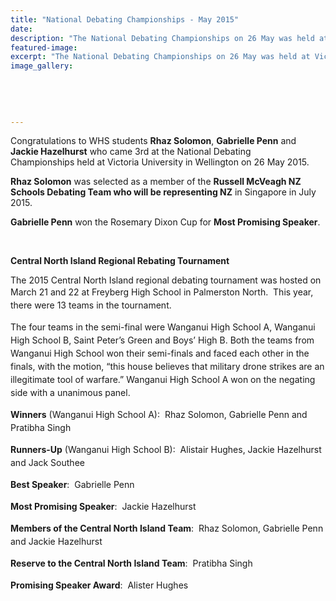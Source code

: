 ```yaml
---
title: "National Debating Championships - May 2015"
date: 
description: "The National Debating Championships on 26 May was held at Victoria University in Wellington.  Congratulations to WHS students Rhaz Solomon, Gabrielle Penn and Jackie Hazelhurst who came 3rd."
featured-image: 
excerpt: "The National Debating Championships on 26 May was held at Victoria University in Wellington.  Congratulations to WHS students Rhaz Solomon, Gabrielle Penn and Jackie Hazelhurst who came 3rd."
image_gallery:
	
	
	
	
	
---
```


<p>Congratulations to WHS students <strong>Rhaz Solomon</strong>, <strong>Gabrielle Penn</strong> and <strong>Jackie Hazelhurst</strong> who came 3rd at the National Debating Championships&nbsp;held at Victoria University in Wellington on 26 May 2015.</p>
<p><strong>Rhaz Solomon</strong> was selected as a member of the <strong>Russell McVeagh NZ Schools Debating Team who will be representing NZ</strong> in Singapore in July 2015.</p>
<p><strong>Gabrielle Penn</strong> won the Rosemary Dixon Cup for <strong>Most Promising Speaker</strong>.</p>
<p>&nbsp;</p>
<p><strong>Central North Island Regional Rebating Tournament</strong></p>
<p>The 2015 Central North Island regional debating tournament was hosted on March 21&nbsp;and 22&nbsp;at Freyberg High School in Palmerston North. &nbsp;<span style="line-height: 1.5;">This year, there were 13 teams in the tournament.</span></p>
<p><span style="line-height: 1.5;">The four teams in the semi-final were Wanganui High School A, Wanganui High School B, Saint Peter&rsquo;s Green and Boys&rsquo; High B. Both the teams from Wanganui High School won their semi-finals and faced each other in the finals, with the motion, &ldquo;this house believes that military drone strikes are an illegitimate tool of warfare.&rdquo; Wanganui High School A won on the negating side with a unanimous panel.</span></p>
<p><span style="line-height: 1.5;"><strong>Winners</strong> (Wanganui High School A): &nbsp;</span><span style="line-height: 1.5;">Rhaz Solomon, Gabrielle Penn and Pratibha Singh</span></p>
<p><span style="line-height: 1.5;"><strong>Runners-Up</strong> (Wanganui High School B): &nbsp;Alistair Hughes, Jackie Hazelhurst and Jack Southee</span></p>
<p><span style="line-height: 1.5;"><strong>Best Speaker</strong>: &nbsp;Gabrielle Penn</span></p>
<p><span style="line-height: 1.5;"><strong>Most Promising Speaker</strong>: &nbsp;Jackie Hazelhurst&nbsp;</span></p>
<p><span style="line-height: 1.5;"><strong>Members of the Central North Island Team</strong>: &nbsp;Rhaz Solomon, Gabrielle Penn and Jackie Hazelhurst</span></p>
<p><span style="line-height: 1.5;"><strong>Reserve to the Central North Island Team</strong>: &nbsp;Pratibha Singh</span></p>
<p><span style="line-height: 1.5;"><strong>Promising Speaker Award</strong>: &nbsp;Alister Hughes&nbsp;</span></p>

